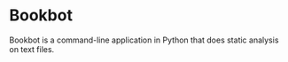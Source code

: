 # Bookbot

Bookbot is a command-line application in Python that does static analysis on text files. 
